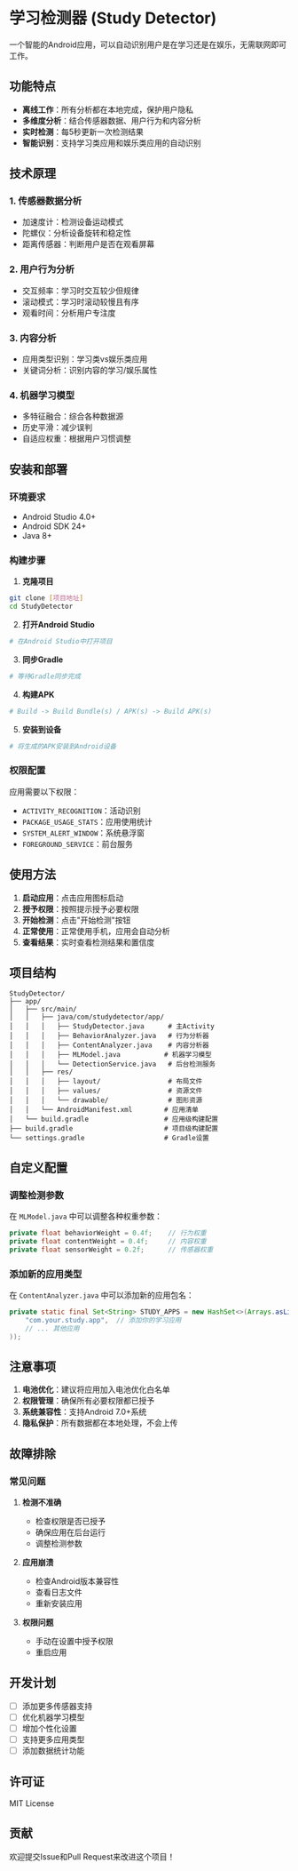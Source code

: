 # 学习检测器 (Study Detector)

一个智能的Android应用，可以自动识别用户是在学习还是在娱乐，无需联网即可工作。

## 功能特点

- **离线工作**：所有分析都在本地完成，保护用户隐私
- **多维度分析**：结合传感器数据、用户行为和内容分析
- **实时检测**：每5秒更新一次检测结果
- **智能识别**：支持学习类应用和娱乐类应用的自动识别

## 技术原理

### 1. 传感器数据分析
- 加速度计：检测设备运动模式
- 陀螺仪：分析设备旋转和稳定性
- 距离传感器：判断用户是否在观看屏幕

### 2. 用户行为分析
- 交互频率：学习时交互较少但规律
- 滚动模式：学习时滚动较慢且有序
- 观看时间：分析用户专注度

### 3. 内容分析
- 应用类型识别：学习类vs娱乐类应用
- 关键词分析：识别内容的学习/娱乐属性

### 4. 机器学习模型
- 多特征融合：综合各种数据源
- 历史平滑：减少误判
- 自适应权重：根据用户习惯调整

## 安装和部署

### 环境要求
- Android Studio 4.0+
- Android SDK 24+
- Java 8+

### 构建步骤

1. **克隆项目**
```bash
git clone [项目地址]
cd StudyDetector
```

2. **打开Android Studio**
```bash
# 在Android Studio中打开项目
```

3. **同步Gradle**
```bash
# 等待Gradle同步完成
```

4. **构建APK**
```bash
# Build -> Build Bundle(s) / APK(s) -> Build APK(s)
```

5. **安装到设备**
```bash
# 将生成的APK安装到Android设备
```

### 权限配置

应用需要以下权限：
- `ACTIVITY_RECOGNITION`：活动识别
- `PACKAGE_USAGE_STATS`：应用使用统计
- `SYSTEM_ALERT_WINDOW`：系统悬浮窗
- `FOREGROUND_SERVICE`：前台服务

## 使用方法

1. **启动应用**：点击应用图标启动
2. **授予权限**：按照提示授予必要权限
3. **开始检测**：点击"开始检测"按钮
4. **正常使用**：正常使用手机，应用会自动分析
5. **查看结果**：实时查看检测结果和置信度

## 项目结构

```
StudyDetector/
├── app/
│   ├── src/main/
│   │   ├── java/com/studydetector/app/
│   │   │   ├── StudyDetector.java      # 主Activity
│   │   │   ├── BehaviorAnalyzer.java   # 行为分析器
│   │   │   ├── ContentAnalyzer.java    # 内容分析器
│   │   │   ├── MLModel.java           # 机器学习模型
│   │   │   └── DetectionService.java   # 后台检测服务
│   │   ├── res/
│   │   │   ├── layout/                 # 布局文件
│   │   │   ├── values/                 # 资源文件
│   │   │   └── drawable/               # 图形资源
│   │   └── AndroidManifest.xml        # 应用清单
│   └── build.gradle                   # 应用级构建配置
├── build.gradle                       # 项目级构建配置
└── settings.gradle                    # Gradle设置
```

## 自定义配置

### 调整检测参数
在 `MLModel.java` 中可以调整各种权重参数：
```java
private float behaviorWeight = 0.4f;    // 行为权重
private float contentWeight = 0.4f;     // 内容权重
private float sensorWeight = 0.2f;      // 传感器权重
```

### 添加新的应用类型
在 `ContentAnalyzer.java` 中可以添加新的应用包名：
```java
private static final Set<String> STUDY_APPS = new HashSet<>(Arrays.asList(
    "com.your.study.app",  // 添加你的学习应用
    // ... 其他应用
));
```

## 注意事项

1. **电池优化**：建议将应用加入电池优化白名单
2. **权限管理**：确保所有必要权限都已授予
3. **系统兼容性**：支持Android 7.0+系统
4. **隐私保护**：所有数据都在本地处理，不会上传

## 故障排除

### 常见问题

1. **检测不准确**
   - 检查权限是否已授予
   - 确保应用在后台运行
   - 调整检测参数

2. **应用崩溃**
   - 检查Android版本兼容性
   - 查看日志文件
   - 重新安装应用

3. **权限问题**
   - 手动在设置中授予权限
   - 重启应用

## 开发计划

- [ ] 添加更多传感器支持
- [ ] 优化机器学习模型
- [ ] 增加个性化设置
- [ ] 支持更多应用类型
- [ ] 添加数据统计功能

## 许可证

MIT License

## 贡献

欢迎提交Issue和Pull Request来改进这个项目！ 